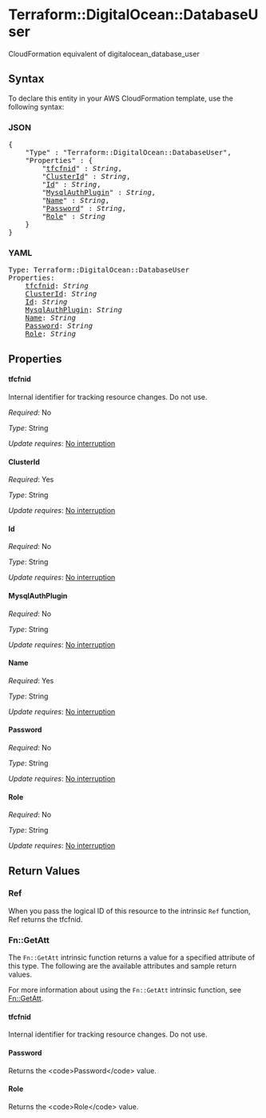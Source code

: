 # Terraform::DigitalOcean::DatabaseUser

CloudFormation equivalent of digitalocean_database_user

## Syntax

To declare this entity in your AWS CloudFormation template, use the following syntax:

### JSON

<pre>
{
    "Type" : "Terraform::DigitalOcean::DatabaseUser",
    "Properties" : {
        "<a href="#tfcfnid" title="tfcfnid">tfcfnid</a>" : <i>String</i>,
        "<a href="#clusterid" title="ClusterId">ClusterId</a>" : <i>String</i>,
        "<a href="#id" title="Id">Id</a>" : <i>String</i>,
        "<a href="#mysqlauthplugin" title="MysqlAuthPlugin">MysqlAuthPlugin</a>" : <i>String</i>,
        "<a href="#name" title="Name">Name</a>" : <i>String</i>,
        "<a href="#password" title="Password">Password</a>" : <i>String</i>,
        "<a href="#role" title="Role">Role</a>" : <i>String</i>
    }
}
</pre>

### YAML

<pre>
Type: Terraform::DigitalOcean::DatabaseUser
Properties:
    <a href="#tfcfnid" title="tfcfnid">tfcfnid</a>: <i>String</i>
    <a href="#clusterid" title="ClusterId">ClusterId</a>: <i>String</i>
    <a href="#id" title="Id">Id</a>: <i>String</i>
    <a href="#mysqlauthplugin" title="MysqlAuthPlugin">MysqlAuthPlugin</a>: <i>String</i>
    <a href="#name" title="Name">Name</a>: <i>String</i>
    <a href="#password" title="Password">Password</a>: <i>String</i>
    <a href="#role" title="Role">Role</a>: <i>String</i>
</pre>

## Properties

#### tfcfnid

Internal identifier for tracking resource changes. Do not use.

_Required_: No

_Type_: String

_Update requires_: [No interruption](https://docs.aws.amazon.com/AWSCloudFormation/latest/UserGuide/using-cfn-updating-stacks-update-behaviors.html#update-no-interrupt)

#### ClusterId

_Required_: Yes

_Type_: String

_Update requires_: [No interruption](https://docs.aws.amazon.com/AWSCloudFormation/latest/UserGuide/using-cfn-updating-stacks-update-behaviors.html#update-no-interrupt)

#### Id

_Required_: No

_Type_: String

_Update requires_: [No interruption](https://docs.aws.amazon.com/AWSCloudFormation/latest/UserGuide/using-cfn-updating-stacks-update-behaviors.html#update-no-interrupt)

#### MysqlAuthPlugin

_Required_: No

_Type_: String

_Update requires_: [No interruption](https://docs.aws.amazon.com/AWSCloudFormation/latest/UserGuide/using-cfn-updating-stacks-update-behaviors.html#update-no-interrupt)

#### Name

_Required_: Yes

_Type_: String

_Update requires_: [No interruption](https://docs.aws.amazon.com/AWSCloudFormation/latest/UserGuide/using-cfn-updating-stacks-update-behaviors.html#update-no-interrupt)

#### Password

_Required_: No

_Type_: String

_Update requires_: [No interruption](https://docs.aws.amazon.com/AWSCloudFormation/latest/UserGuide/using-cfn-updating-stacks-update-behaviors.html#update-no-interrupt)

#### Role

_Required_: No

_Type_: String

_Update requires_: [No interruption](https://docs.aws.amazon.com/AWSCloudFormation/latest/UserGuide/using-cfn-updating-stacks-update-behaviors.html#update-no-interrupt)

## Return Values

### Ref

When you pass the logical ID of this resource to the intrinsic `Ref` function, Ref returns the tfcfnid.

### Fn::GetAtt

The `Fn::GetAtt` intrinsic function returns a value for a specified attribute of this type. The following are the available attributes and sample return values.

For more information about using the `Fn::GetAtt` intrinsic function, see [Fn::GetAtt](https://docs.aws.amazon.com/AWSCloudFormation/latest/UserGuide/intrinsic-function-reference-getatt.html).

#### tfcfnid

Internal identifier for tracking resource changes. Do not use.

#### Password

Returns the &lt;code&gt;Password&lt;/code&gt; value.

#### Role

Returns the &lt;code&gt;Role&lt;/code&gt; value.

